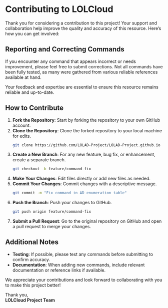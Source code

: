 # Contributing to LOLCloud

Thank you for considering a contribution to this project! Your support and collaboration help improve the quality and accuracy of this resource. Here’s how you can get involved:

## Reporting and Correcting Commands

If you encounter any command that appears incorrect or needs improvement, please feel free to submit corrections. Not all commands have been fully tested, as many were gathered from various reliable references available at hand.

Your feedback and expertise are essential to ensure this resource remains reliable and up-to-date.

## How to Contribute

1. **Fork the Repository**: Start by forking the repository to your own GitHub account.
2. **Clone the Repository**: Clone the forked repository to your local machine for edits.
   ```bash
   git clone https://github.com/LOLAD-Project/LOLAD-Project.github.io
   ```
3. **Create a New Branch**: For any new feature, bug fix, or enhancement, create a separate branch.
   ```bash
   git checkout -b feature/command-fix
   ```
4. **Make Your Changes**: Edit files directly or add new files as needed.
5. **Commit Your Changes**: Commit changes with a descriptive message.
   ```bash
   git commit -m "Fix command in AD enumeration table"
   ```
6. **Push the Branch**: Push your changes to GitHub.
   ```bash
   git push origin feature/command-fix
   ```
7. **Submit a Pull Request**: Go to the original repository on GitHub and open a pull request to merge your changes.

## Additional Notes

- **Testing**: If possible, please test any commands before submitting to confirm accuracy.
- **Documentation**: When adding new commands, include relevant documentation or reference links if available.

We appreciate your contributions and look forward to collaborating with you to make this project better!

Thank you,  
**LOLCloud Project Team**

